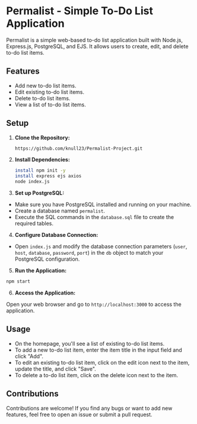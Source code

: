 # Permalist - Simple To-Do List Application

Permalist is a simple web-based to-do list application built with Node.js, Express.js, PostgreSQL, and EJS. It allows users to create, edit, and delete to-do list items.

## Features

- Add new to-do list items.
- Edit existing to-do list items.
- Delete to-do list items.
- View a list of to-do list items.

## Setup

1. **Clone the Repository:**
   ```bash
   https://github.com/knull23/Permalist-Project.git
   ```
2. **Install Dependencies:**
   ```bash
   install npm init -y
   install express ejs axios
   node index.js
   ```
3. **Set up PostgreSQL:**

- Make sure you have PostgreSQL installed and running on your machine.
- Create a database named `permalist`.
- Execute the SQL commands in the `database.sql` file to create the required tables.

4. **Configure Database Connection:**

- Open `index.js` and modify the database connection parameters (`user`, `host`, `database`, `password`, `port`) in the `db` object to match your PostgreSQL configuration.

5. **Run the Application:**
```bash
npm start
```
6. **Access the Application:**

Open your web browser and go to `http://localhost:3000` to access the application.

## Usage

- On the homepage, you'll see a list of existing to-do list items.
- To add a new to-do list item, enter the item title in the input field and click "Add".
- To edit an existing to-do list item, click on the edit icon next to the item, update the title, and click "Save".
- To delete a to-do list item, click on the delete icon next to the item.

## Contributions
Contributions are welcome! If you find any bugs or want to add new features, feel free to open an issue or submit a pull request.
